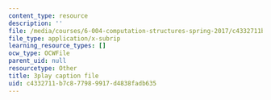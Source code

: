 ```yaml
---
content_type: resource
description: ''
file: /media/courses/6-004-computation-structures-spring-2017/c4332711b7c877989917d4838fadb635_Z8jR--1_2e4.srt
file_type: application/x-subrip
learning_resource_types: []
ocw_type: OCWFile
parent_uid: null
resourcetype: Other
title: 3play caption file
uid: c4332711-b7c8-7798-9917-d4838fadb635
---
```

